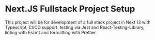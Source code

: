 # Next.JS Fullstack Project Setup

This project will be for development of a full stack project in Next 13 with Typescript, CI/CD support, testing via Jest and React-Testing-Library, linting with EsLint and formatting with Prettier.
